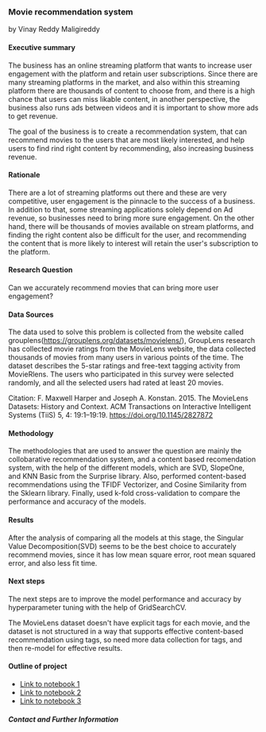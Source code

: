 ### Movie recommendation system

by Vinay Reddy Maligireddy

#### Executive summary
The business has an online streaming platform that wants to increase user engagement with the platform and retain user subscriptions. Since there are many streaming platforms in the market, and also within this streaming platform there are thousands of content to choose from, and there is a high chance that users can miss likable content, in another perspective, the business also runs ads between videos and it is important to show more ads to get revenue.

The goal of the business is to create a recommendation system, that can recommend movies to the users that are most likely interested, and help users to find rind right content by recommending, also increasing business revenue.

#### Rationale
There are a lot of streaming platforms out there and these are very competitive, user engagement is the pinnacle to the success of a business. In addition to that, some streaming applications solely depend on Ad revenue, so businesses need to bring more sure engagement. On the other hand, there will be thousands of movies available on stream platforms, and finding the right content also be difficult for the user, and recommending the content that is more likely to interest will retain the user's subscription to the platform.

#### Research Question
Can we accurately recommend movies that can bring more user engagement?

#### Data Sources
The data used to solve this problem is collected from the website called grouplens(https://grouplens.org/datasets/movielens/), GroupLens research has collected movie ratings from the MovieLens website, the data collected thousands of movies from many users in various points of the time. The dataset describes the 5-star ratings and free-text tagging activity from MovieRlens. The users who participated in this survey were selected randomly, and all the selected users had rated at least 20 movies.

Citation: F. Maxwell Harper and Joseph A. Konstan. 2015. The MovieLens Datasets: History and Context. ACM Transactions on Interactive Intelligent Systems (TiiS) 5, 4: 19:1–19:19. https://doi.org/10.1145/2827872

#### Methodology
The methodologies that are used to answer the question are mainly the collobarative recommendation system, and a content based recomendation system, with the help of the different models, which are SVD, SlopeOne, and KNN Basic from the Surprise library. Also, performed content-based recommendations using the TFIDF Vectorizer, and Cosine Similarity from the Sklearn library. Finally, used k-fold cross-validation to compare the performance and accuracy of the models.

#### Results
After the analysis of comparing all the models at this stage, the Singular Value Decomposition(SVD) seems to be the best choice to accurately recommend movies, since it has low mean square error, root mean squared error, and also less fit time.

#### Next steps
The next steps are to improve the model performance and accuracy by hyperparameter tuning with the help of GridSearchCV.

The MovieLens dataset doesn't have explicit tags for each movie, and the dataset is not structured in a way that supports effective content-based recommendation using tags, so need more data collection for tags, and then re-model for effective results.

#### Outline of project

- [Link to notebook 1]()
- [Link to notebook 2]()
- [Link to notebook 3]()


##### Contact and Further Information
